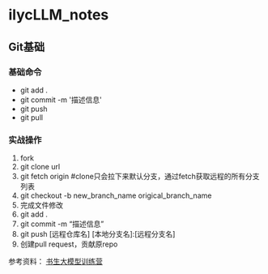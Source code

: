 # ilycLLM_notes
## Git基础
### 基础命令
- git add .
- git commit -m '描述信息'
- git push
- git pull

### 实战操作
1. fork
2. git clone url
3. git fetch origin #clone只会拉下来默认分支，通过fetch获取远程的所有分支列表
4. git checkout -b new_branch_name origical_branch_name
5. 完成文件修改
6. git add .
7. git commit -m “描述信息”
8. git push [远程仓库名] [本地分支名]:[远程分支名]
9. 创建pull request，贡献原repo


参考资料：
[书生大模型训练营]([https://markdown.com.cn](https://github.com/InternLM/Tutorial))
